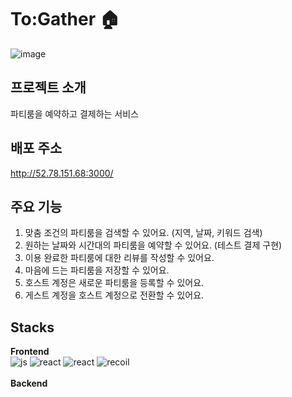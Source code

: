 To:Gather 🏠
================
![image](https://github.com/togather-2024/.github/assets/124775828/b106ba33-94ab-4ce5-9023-78c8715ba77a)

프로젝트 소개
---------
파티룸을 예약하고 결제하는 서비스

배포 주소
---------
http://52.78.151.68:3000/

주요 기능
-------------
1. 맞춤 조건의 파티룸을 검색할 수 있어요. (지역, 날짜, 키워드 검색)
2. 원하는 날짜와 시간대의 파티룸을 예약할 수 있어요. (테스트 결제 구현)
3. 이용 완료한 파티룸에 대한 리뷰를 작성할 수 있어요.
4. 마음에 드는 파티룸을 저장할 수 있어요.
5. 호스트 계정은 새로운 파티룸을 등록할 수 있어요.
6. 게스트 계정을 호스트 계정으로 전환할 수 있어요.

Stacks
----------
**Frontend**<br>
![js](https://img.shields.io/badge/JavaScript-F7DF1E?style=for-the-badge&logo=JavaScript&logoColor=white)
![react](https://img.shields.io/badge/React-20232A?style=for-the-badge&logo=react&logoColor=61DAFB)
![react](https://img.shields.io/badge/Emotion-DB7093?style=for-the-badge&logo=styled-components&logoColor=white)
![recoil](https://img.shields.io/badge/Recoil-3578E5?style=for-the-badge&logo=recoil&logoColor=white)<br><br>
**Backend**

<!--

**Here are some ideas to get you started:**

🙋‍♀️ A short introduction - what is your organization all about?
🌈 Contribution guidelines - how can the community get involved?
👩‍💻 Useful resources - where can the community find your docs? Is there anything else the community should know?
🍿 Fun facts - what does your team eat for breakfast?
🧙 Remember, you can do mighty things with the power of [Markdown](https://docs.github.com/github/writing-on-github/getting-started-with-writing-and-formatting-on-github/basic-writing-and-formatting-syntax)
-->
